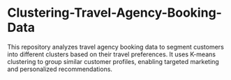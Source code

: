 # Clustering-Travel-Agency-Booking-Data
This repository analyzes travel agency booking data to segment customers into different clusters based on their travel preferences. It uses K-means clustering to group similar customer profiles, enabling targeted marketing and personalized recommendations.

